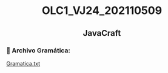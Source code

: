 # <p align = "center">  **OLC1_VJ24_202110509**

## <p align = "center"> **JavaCraft**

### 📌 Archivo Gramática:
[Gramatica.txt](Documentacion/Gramatica.txt)